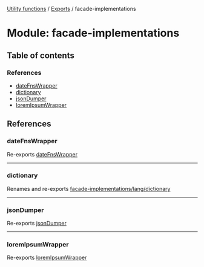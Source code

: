 [Utility functions](../index.md) / [Exports](../modules.md) / facade-implementations

# Module: facade-implementations

## Table of contents

### References

- [dateFnsWrapper](facade_implementations.md#datefnswrapper)
- [dictionary](facade_implementations.md#dictionary)
- [jsonDumper](facade_implementations.md#jsondumper)
- [loremIpsumWrapper](facade_implementations.md#loremipsumwrapper)

## References

### dateFnsWrapper

Re-exports [dateFnsWrapper](facade_implementations_datetime_date_fns_wrapper.md#datefnswrapper)

___

### dictionary

Renames and re-exports [facade-implementations/lang/dictionary](facade_implementations_lang_dictionary.md)

___

### jsonDumper

Re-exports [jsonDumper](facade_implementations_dump_json_dumper.md#jsondumper)

___

### loremIpsumWrapper

Re-exports [loremIpsumWrapper](facade_implementations_faker_lorem_ipsum_wrapper.md#loremipsumwrapper)
